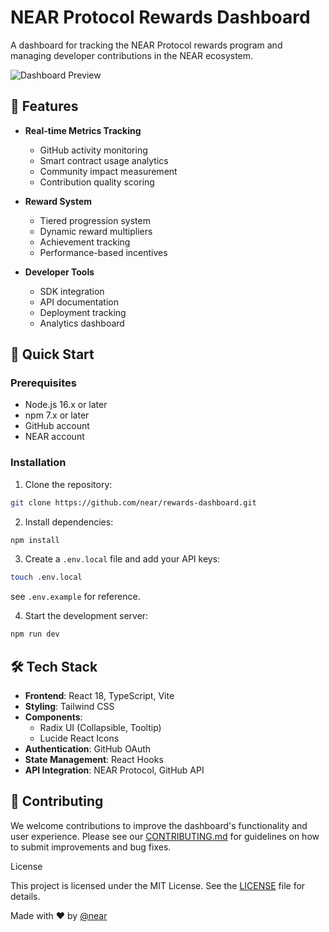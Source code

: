 # NEAR Protocol Rewards Dashboard

A dashboard for tracking the NEAR Protocol rewards program and managing developer contributions in the NEAR ecosystem.

![Dashboard Preview](https://your-screenshot-url.png)

## 🌟 Features

- **Real-time Metrics Tracking**
  - GitHub activity monitoring
  - Smart contract usage analytics
  - Community impact measurement
  - Contribution quality scoring

- **Reward System**
  - Tiered progression system
  - Dynamic reward multipliers
  - Achievement tracking
  - Performance-based incentives

- **Developer Tools**
  - SDK integration
  - API documentation
  - Deployment tracking
  - Analytics dashboard

## 🚀 Quick Start

### Prerequisites

- Node.js 16.x or later
- npm 7.x or later
- GitHub account
- NEAR account

### Installation

1. Clone the repository:
```bash
git clone https://github.com/near/rewards-dashboard.git
```

2. Install dependencies:
```bash
npm install
```

3. Create a `.env.local` file and add your API keys:

```bash
touch .env.local
```

see `.env.example` for reference.

4. Start the development server:

```bash
npm run dev
```

## 🛠 Tech Stack

- **Frontend**: React 18, TypeScript, Vite
- **Styling**: Tailwind CSS
- **Components**:
  - Radix UI (Collapsible, Tooltip)
  - Lucide React Icons
- **Authentication**: GitHub OAuth
- **State Management**: React Hooks
- **API Integration**: NEAR Protocol, GitHub API

## 🤝 Contributing

We welcome contributions to improve the dashboard's functionality and user experience. Please see our [CONTRIBUTING.md](CONTRIBUTING.md) for guidelines on how to submit improvements and bug fixes.    

License

This project is licensed under the MIT License. See the [LICENSE](LICENSE) file for details.

Made with ❤️ by [@near](https://github.com/near)

